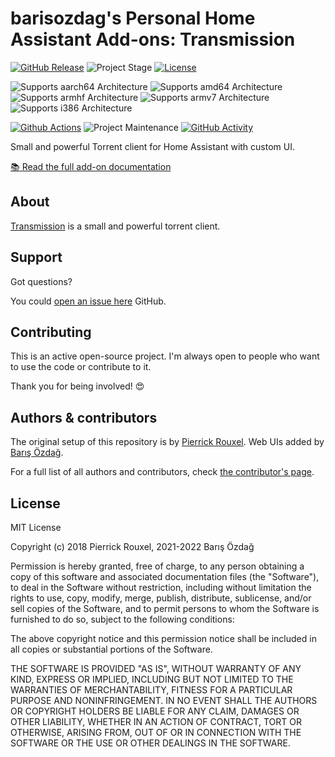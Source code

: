 # barisozdag's Personal Home Assistant Add-ons: Transmission

[![GitHub Release][releases-shield]][releases]
![Project Stage][project-stage-shield]
[![License][license-shield]](LICENSE.md)

![Supports aarch64 Architecture][aarch64-shield]
![Supports amd64 Architecture][amd64-shield]
![Supports armhf Architecture][armhf-shield]
![Supports armv7 Architecture][armv7-shield]
![Supports i386 Architecture][i386-shield]

[![Github Actions][github-actions-shield]][github-actions]
![Project Maintenance][maintenance-shield]
[![GitHub Activity][commits-shield]][commits]

Small and powerful Torrent client for Home Assistant with custom UI.

[:books: Read the full add-on documentation][docs]

## About

[Transmission][transmission] is a small and powerful torrent client.

## Support

Got questions?

You could [open an issue here][issue] GitHub.

## Contributing

This is an active open-source project. I'm always open to people who want to
use the code or contribute to it.

Thank you for being involved! :heart_eyes:

## Authors & contributors

The original setup of this repository is by [Pierrick Rouxel][pierrick].
Web UIs added by [Barış Özdağ][barisozdag].

For a full list of all authors and contributors,
check [the contributor's page][contributors].

## License

MIT License

Copyright (c) 2018 Pierrick Rouxel, 2021-2022 Barış Özdağ

Permission is hereby granted, free of charge, to any person obtaining a copy
of this software and associated documentation files (the "Software"), to deal
in the Software without restriction, including without limitation the rights
to use, copy, modify, merge, publish, distribute, sublicense, and/or sell
copies of the Software, and to permit persons to whom the Software is
furnished to do so, subject to the following conditions:

The above copyright notice and this permission notice shall be included in all
copies or substantial portions of the Software.

THE SOFTWARE IS PROVIDED "AS IS", WITHOUT WARRANTY OF ANY KIND, EXPRESS OR
IMPLIED, INCLUDING BUT NOT LIMITED TO THE WARRANTIES OF MERCHANTABILITY,
FITNESS FOR A PARTICULAR PURPOSE AND NONINFRINGEMENT. IN NO EVENT SHALL THE
AUTHORS OR COPYRIGHT HOLDERS BE LIABLE FOR ANY CLAIM, DAMAGES OR OTHER
LIABILITY, WHETHER IN AN ACTION OF CONTRACT, TORT OR OTHERWISE, ARISING FROM,
OUT OF OR IN CONNECTION WITH THE SOFTWARE OR THE USE OR OTHER DEALINGS IN THE
SOFTWARE.

[aarch64-shield]: https://img.shields.io/badge/aarch64-yes-green.svg
[amd64-shield]: https://img.shields.io/badge/amd64-yes-green.svg
[armhf-shield]: https://img.shields.io/badge/armhf-yes-red.svg
[armv7-shield]: https://img.shields.io/badge/armv7-yes-green.svg
[i386-shield]: https://img.shields.io/badge/i386-no-green.svg
[commits-shield]: https://img.shields.io/github/commit-activity/y/barisozdag/addon-transmission.svg
[commits]: https://github.com/barisozdag/addon-transmission/commits/main
[contributors]: https://github.com/barisozdag/addon-transmission/graphs/contributors
[transmission]: https://transmissionbt.com/
[docs]: https://github.com/barisozdag/addon-transmission/blob/main/transmission/DOCS.md
[barisozdag]: https://github.com/barisozdag
[github-actions-shield]: https://github.com/barisozdag/addon-transmission/workflows/CI/badge.svg
[github-actions]: https://github.com/barisozdag/addon-transmission/actions
[issue]: https://github.com/barisozdag/addon-transmission/issues
[license-shield]: https://img.shields.io/github/license/barisozdag/addon-transmission.svg
[maintenance-shield]: https://img.shields.io/maintenance/yes/2022.svg
[pierrick]: https://github.com/pierrickrouxel
[project-stage-shield]: https://img.shields.io/badge/project%20stage-production%20ready-brightgreen.svg
[releases-shield]: https://img.shields.io/github/release/barisozdag/addon-transmission.svg
[releases]: https://github.com/barisozdag/addon-transmission/releases
[repository]: https://github.com/barisozdag/haddons-repo
